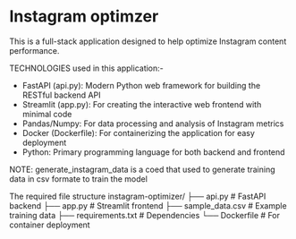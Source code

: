 # Instagram optimzer
This is a full-stack application designed to help optimize Instagram content performance.

TECHNOLOGIES used in this application:-
- FastAPI (api.py): Modern Python web framework for building the RESTful backend API
- Streamlit (app.py): For creating the interactive web frontend with minimal code
- Pandas/Numpy: For data processing and analysis of Instagram metrics
- Docker (Dockerfile): For containerizing the application for easy deployment
- Python: Primary programming language for both backend and frontend

NOTE: generate_instagram_data is a coed that used to generate training data in csv formate to train the model

The required file structure 
instagram-optimizer/
├── api.py            # FastAPI backend
├── app.py            # Streamlit frontend
├── sample_data.csv   # Example training data
├── requirements.txt  # Dependencies
└── Dockerfile        # For container deployment

